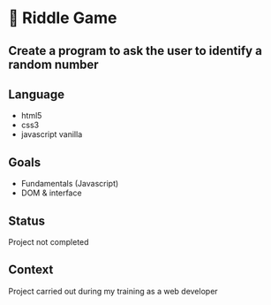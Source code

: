 # 🤔 Riddle Game 

## Create a program to ask the user to identify a random number

## Language
- html5
- css3
- javascript vanilla

## Goals 
- Fundamentals (Javascript)
- DOM & interface

## Status
Project not completed

## Context
Project carried out during my training as a web developer